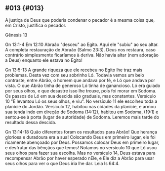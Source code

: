 ## #013 {#013}

A justiça de Deus que poderia condenar o pecador é a mesma coisa que, em Cristo, justifica o pecador.

Gênesis 13

Gn 13:1-4 Em 12:10 Abraão &quot;desceu&quot; ao Egito. Aqui ele &quot;subiu&quot; ao seu altar. A completa restauração de Abraão (Salmo 23:3). Deus nos restaura, caso contrário simplesmente ficaríamos à deriva. Não havia altar (nem adoração a Deus) enquanto ele estava no Egito!

Gn 13:5-13 A grande riqueza que ele recebeu no Egito lhe traz mais problemas. Desta vez com seu sobrinho Ló. Todavia vemos um belo contraste, entre Abrão, o homem que andava por fé, e Ló que andava por vista. O que Abrão tinha de generoso Ló tinha de ganancioso. Ló era guiado por seus olhos, e que desastre isso lhe trouxe, pois foi morar em Sodoma. Os passos de Ló em sua descida são graduais, mas constantes. Versículo 10 &quot;E levantou Ló os seus olhos, e viu&quot;. No versículo 11 ele escolheu toda a planície do Jordão. Versículo 12, habitou nas cidades da planície, e armou sua tenda indo em direção de Sodoma (14:12), habitou em Sodoma, (19:1) e sentou-se à porta (lugar de autoridade) de Sodoma. Leremos mais tarde do resultado dessa descida.

Gn 13:14-18 Quão diferentes foram os resultados para Abrão! Que herança gloriosa e duradoura era a sua! Colocando Deus em primeiro lugar, ele foi ricamente abençoado por Deus. Possamos colocar Deus em primeiro lugar, e desfrutar das bênçãos que temos! Notamos no versículo 10 que Ló usou seus olhos para fazer sua escolha. Mas no versículo 14, Deus estava para recompensar Abrão por haver esperado nEle, e Ele diz a Abrão para usar seus olhos para ver o que Deus iria lhe dar. Leia Is 64:4.